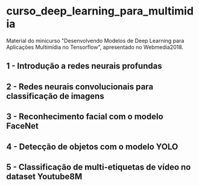 # curso_deep_learning_para_multimidia
Material do minicurso "Desenvolvendo Modelos de Deep Learning para Aplicações Multimídia no Tensorflow", apresentado no Webmedia2018.

## 1 - Introdução a redes neurais profundas

## 2 - Redes neurais convolucionais para classificação de imagens

## 3 - Reconhecimento facial com o modelo FaceNet

## 4 - Detecção de objetos com o modelo YOLO

## 5 - Classificação de multi-etiquetas de vídeo no dataset Youtube8M
